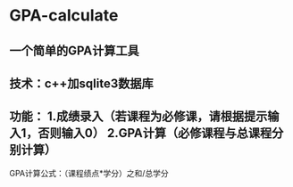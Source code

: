 # GPA-calculate
一个简单的GPA计算工具
---
技术：c++加sqlite3数据库
---
功能：
1.成绩录入（若课程为必修课，请根据提示输入1，否则输入0）
2.GPA计算（必修课程与总课程分别计算）
---
GPA计算公式：（课程绩点*学分）之和/总学分
